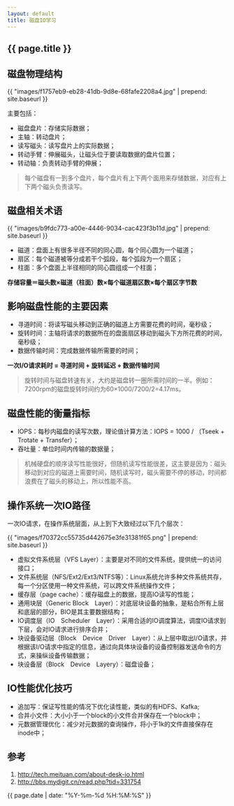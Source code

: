 ```yaml
---
layout: default
title: 磁盘IO学习
---
```


## {{ page.title }}

## 磁盘物理结构

{{ "images/f1757eb9-eb28-41db-9d8e-68fafe2208a4.jpg" | prepend: site.baseurl }}

主要包括：
- 磁盘盘片：存储实际数据；
- 主轴：转动盘片；
- 读写磁头：读写盘片上的实际数据；
- 转动手臂：伸展磁头，让磁头位于要读取数据的盘片位置；
- 转动轴：负责转动手臂的伸展；

> 每个磁盘有一到多个盘片，每个盘片有上下两个面用来存储数据，对应有上下两个磁头负责读写。

## 磁盘相关术语

{{ "images/b9fdc773-a00e-4446-9034-cac423f3b11d.jpg" | prepend: site.baseurl }}

- 磁道：盘面上有很多半径不同的同心圆，每个同心圆为一个磁道；
- 扇区：每个磁道被等分成若干个弧段，每个弧段为一个扇区；
- 柱面：多个盘面上半径相同的同心圆组成一个柱面；

**存储容量＝磁头数×磁道（柱面）数×每个磁道扇区数×每个扇区字节数**

## 影响磁盘性能的主要因素
- 寻道时间：将读写磁头移动到正确的磁道上方需要花费的时间，毫秒级；
- 旋转时间：主轴将请求的数据所在的盘面扇区移动到磁头下方所花费的时间，毫秒级；
- 数据传输时间：完成数据传输所需要的时间；

**一次I/O请求耗时 = 寻道时间 + 旋转延迟 + 数据传输时间**

> 旋转时间与磁盘转速有关，大约是磁盘转一圈所需时间的一半。例如：7200rpm的磁盘旋转时间约为60×1000/7200/2=4.17ms。

## 磁盘性能的衡量指标

- IOPS：每秒内磁盘的读写次数，理论值计算方法：IOPS = 1000 / （Tseek + Trotate + Transfer）；
- 吞吐量：单位时间内传输的数据量；

> 机械硬盘的顺序读写性能很好，但随机读写性能很差，这主要是因为：磁头移动到对应的磁道上需要时间，随机读写时，磁头需要不停的移动，时间都浪费在了磁头的移动上，所以性能不高。

## 操作系统一次IO路径

一次IO请求，在操作系统层面，从上到下大致经过以下几个层次：

{{ "images/f70372cc55735d442675e3fe31381f65.png" | prepend: site.baseurl }}

- 虚拟文件系统层（VFS Layer）：主要是对不同的文件系统，提供统一的访问接口；
- 文件系统层（NFS/Ext2/Ext3/NTFS等）：Linux系统允许多种文件系统共存，每一个分区使用一种文件系统，可以跨文件系统操作文件；
- 缓存层（page cache）：缓存磁盘上的数据，提高IO读写的性能；
- 通用块层（Generic Block　Layer）：对底层块设备的抽象，是粘合所有上层和底层的部分，BIO是其主要数据结构；
- IO调度层（IO　Scheduler　Layer）：采用合适的IO调度算法，调度IO请求到下层，会对IO请求进行排序合并；
- 块设备驱动层（Block　Device　Driver　Layer）：从上层中取出I/O请求，并根据该I/O请求中指定的信息，通过向具体块设备的设备控制器发送命令的方式，来操纵设备传输数据；
- 块设备层（Block　Device　Layery）：磁盘设备；

## IO性能优化技巧

- 追加写：保证写性能的情况下优化读性能，类似的有HDFS、Kafka;
- 合并小文件：大小小于一个block的小文件合并保存在一个block中；
- 元数据管理优化：减少对元数据的查询操作，将小于1k的文件直接保存在inode中；

## 参考
1. http://tech.meituan.com/about-desk-io.html
2. http://bbs.mydigit.cn/read.php?tid=331754

{{ page.date | date: "%Y-%m-%d %H:%M:%S" }}